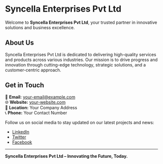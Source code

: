 # Syncella Enterprises Pvt Ltd

Welcome to **Syncella Enterprises Pvt Ltd**, your trusted partner in innovative solutions and business excellence.

## About Us
Syncella Enterprises Pvt Ltd is dedicated to delivering high-quality services and products across various industries. Our mission is to drive progress and innovation through cutting-edge technology, strategic solutions, and a customer-centric approach.

## Get in Touch
📧 **Email:** [your-email@example.com](syncellaenterprises@gmail.com)  
🌐 **Website:** [your-website.com](https://your-website.com)  
📍 **Location:** Your Company Address  
📞 **Phone:** Your Contact Number  

Follow us on social media to stay updated on our latest projects and news:
- [LinkedIn](#)
- [Twitter](#)
- [Facebook](#)

---
**Syncella Enterprises Pvt Ltd – Innovating the Future, Today.**

